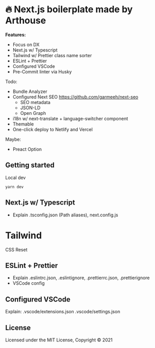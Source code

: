 # 🔥 Next.js boilerplate made by Arthouse

**Features:**

- Focus on DX
- Next.js w/ Typescript
- Tailwind w/ Prettier class name sorter 
- ESLint + Prettier
- Configured VSCode
- Pre-Commit linter via Husky

Todo:

- Bundle Analyzer
- Configured Next SEO https://github.com/garmeeh/next-seo
  - SEO metadata
  - JSON-LD
  - Open Graph
- i18n w/ next-translate + language-switcher component
- Themable
- One-click deploy to Netlify and Vercel

Maybe:

- Preact Option

## Getting started

Local dev

```
yarn dev
```

## Next.js w/ Typescript

- Explain .tsconfig.json (Path aliases), next.config.js

# Tailwind

CSS Reset

## ESLint + Prettier

- Explain .eslintrc.json, .eslintignore, .prettierrc.json, .prettierignore
- VSCode config

## Configured VSCode

Explain:
.vscode/extensions.json
.vscode/settings.json

## License

Licensed under the MIT License, Copyright © 2021
